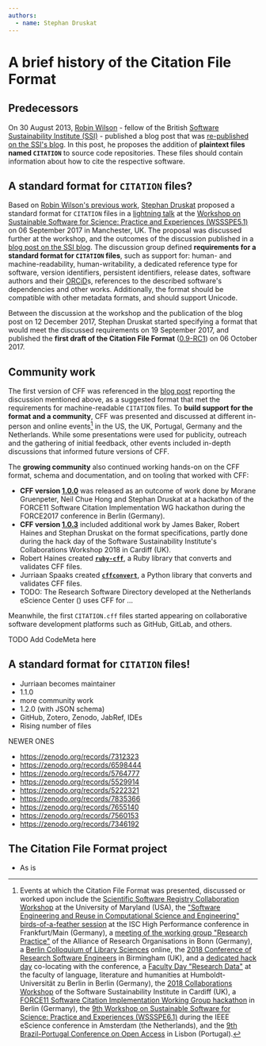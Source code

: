 ```yaml
---
authors:
  - name: Stephan Druskat
---
```


# A brief history of the Citation File Format

## Predecessors

On 30 August 2013, [Robin Wilson](https://orcid.org/0000-0001-7352-8912) - fellow of the British [Software Sustainability Institute (SSI)](https://software.ac.uk) - published a blog post
that was [re-published on the SSI's blog](https://web.archive.org/web/20231123110743/https://www.software.ac.uk/blog/encouraging-citation-software-introducing-citation-files).
In this post, he proposes the addition of **plaintext files named `CITATION`** to source code repositories.
These files should contain information about how to cite the respective software.

## A standard format for `CITATION` files?

Based on [Robin Wilson's previous work](#predecessors), [Stephan Druskat](https://orcid.org/0000-0003-4925-7248) proposed a
standard format for `CITATION` files in a [lightning talk]((https://doi.org/10.6084/m9.figshare.3827058.v4)) at the [Workshop on Sustainable Software for Science: Practice and Experiences (WSSSPE5.1)](https://wssspe.researchcomputing.org.uk/wssspe5-1/)
on 06 September 2017 in Manchester, UK.
The proposal was discussed further at the workshop, and the outcomes of the discussion published in a [blog post on the SSI blog](https://web.archive.org/web/20231123113500/https://www.software.ac.uk/blog/standard-format-citation-files). The discussion group defined **requirements for a standard format for `CITATION` files**, such as support for: human- and machine-readability, human-writability, a dedicated reference type for software, version identifiers, persistent identifiers, release dates, software authors and their [ORCiD](https://orcid.org/)s, references to the described software's dependencies and other works. Additionally, the format should be compatible with other metadata formats, and should support Unicode.

Between the discussion at the workshop and the publication of the blog post on 12 December 2017,
Stephan Druskat started specifying a format that would meet the discussed requirements on 19 September 2017, and published the **first draft of the Citation File Format** ([0.9-RC1](https://doi.org/10.5281/zenodo.1003150)) on 06 October 2017.

## Community work

The first version of CFF was referenced in the [blog post](https://web.archive.org/web/20231123113500/https://www.software.ac.uk/blog/standard-format-citation-files)
reporting the discussion mentioned above, as a suggested format that met the requirements for machine-readable `CITATION` files.
To **build support for the format and a community**, CFF was presented and discussed at different in-person and online events[^1] in the US, the UK, Portugal, Germany and the Netherlands.
While some presentations were used for publicity, outreach and the gathering of initial feedback, other events included in-depth discussions that informed future versions of CFF.

The **growing community** also continued working hands-on on the CFF format, schema and documentation, and on tooling that worked with CFF:

- **CFF version [1.0.0](https://doi.org/10.5281/zenodo.1108269)** was released as an outcome of work done by Morane Gruenpeter, Neil Chue Hong and Stephan Druskat at a hackathon of the FORCE11 Software Citation Implementation WG hackathon during the FORCE2017 conference in Berlin (Germany).
- **CFF version [1.0.3](https://doi.org/10.5281/zenodo.3515946)** included additional work by James Baker, Robert Haines and Stephan Druskat on the format specifications, partly done during the hack day of the Software Sustainability Institute's Collaborations Workshop 2018 in Cardiff (UK).
- Robert Haines created **[`ruby-cff`](https://github.com/citation-file-format/ruby-cff)**, a Ruby library that converts and validates CFF files.
- Jurriaan Spaaks created **[`cffconvert`](https://github.com/citation-file-format/cffconvert)**, a Python library that converts and validates CFF files.
- TODO: The Research Software Directory developed at the Netherlands eScience Center () uses CFF for ...

Meanwhile, the first `CITATION.cff` files started appearing on collaborative software development platforms such as GitHub, GitLab, and others.

TODO Add CodeMeta here


[^1]: Events at which the Citation File Format was presented, discussed or worked upon include the [Scientific Software Registry Collaboration Workshop](https://doi.org/10.6084/m9.figshare.10296917.v1) at the University of Maryland (USA), the ["Software Engineering and Reuse in Computational Science and Engineering" birds-of-a-feather session](https://doi.org/10.6084/m9.figshare.11276087.v1) at the ISC High Performance conference in Frankfurt/Main (Germany), a [meeting of the working group "Research Practice"](https://doi.org/10.6084/m9.figshare.9918653.v1) of the Alliance of Research Organisations in Bonn (Germany), a [Berlin Colloquium of Library Sciences](https://zenodo.org/doi/10.5281/zenodo.3876118) online, the [2018 Conference of Research Software Engineers](https://doi.org/10.6084/m9.figshare.7053698.v1) in Birmingham (UK), and a [dedicated hack day](https://www.software.ac.uk/blog/hacking-software-citation-implementation-citation-file-format-hack-day-rse18) co-locating with the conference, a [Faculty Day "Research Data"](https://zenodo.org/doi/10.5281/zenodo.1172281) at the faculty of language, literature and humanities at Humboldt-Universität zu Berlin in Berlin (Germany), the [2018 Collaborations Workshop](https://doi.org/10.6084/m9.figshare.6139406.v1) of the Software Sustainability Institute in Cardiff (UK), a [FORCE11 Software Citation Implementation Working Group hackathon](https://www.software.ac.uk/blog/hacking-future-software-citation) in Berlin (Germany), the [9th Workshop on Sustainable Software for Science: Practice and Experiences (WSSSPE6.1)](https://www.software.ac.uk/blog/credit-and-recognition-research-software-current-state-practice-and-outlook) during the IEEE eScience conference in Amsterdam (the Netherlands), and the [9th Brazil-Portugal Conference on Open Access](https://www.software.ac.uk/blog/9th-confoa-brazil-portugal-conference-open-access) in Lisbon (Portugal).

## A standard format for `CITATION` files!

- Jurriaan becomes maintainer
- 1.1.0
- more community work
- 1.2.0 (with JSON schema)
- GitHub, Zotero, Zenodo, JabRef, IDEs
- Rising number of files

NEWER ONES

- https://zenodo.org/records/7312323
- https://zenodo.org/records/6598444
- https://zenodo.org/records/5764777
- https://zenodo.org/records/5529914
- https://zenodo.org/records/5222321
- https://zenodo.org/records/7835366
- https://zenodo.org/records/7655140
- https://zenodo.org/records/7560153
- https://zenodo.org/records/7346192

## The Citation File Format project

- As is
